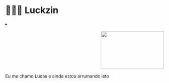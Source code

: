 # 👨🏾‍💻 Luckzin

<li display="inline">

<p align="right">
 <img src="https://i.imgur.com/dVipEV8.gif" height="120px" width="200px">
<p>

<p align="left">
    <p>Eu me chamo Lucas e ainda estou arrumando isto</p>
</p>

</li>
